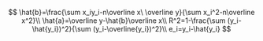 $$
\hat{b}=\frac{\sum x_iy_i-n\overline x\ \overline y}{\sum x_i^2-n\overline x^2}\\
\hat{a}=\overline y-\hat{b}\overline x\\
R^2=1-\frac{\sum (y_i-\hat{y_i})^2}{\sum (y_i-\overline{y_i})^2}\\
e_i=y_i-\hat{y_i}
$$

